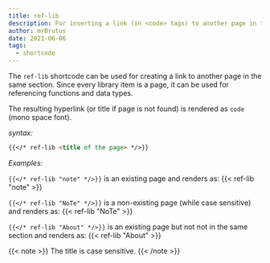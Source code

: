 ```yaml
---
title: ref-lib
description: For inserting a link (in <code> tags) to another page in the same section.
author: mrBrutus
date: 2021-06-06
tags:
  - shortcode
---
```


The `ref-lib` shortcode can be used for creating a link to another page in the same section.
Since every library item is a page, it can be used for referencing functions and data types.

The resulting hyperlink (or title if page is not found) is rendered as `code` (mono space font).

*syntax:*

```md
{{</* ref-lib <title of the page> */>}}
```

*Examples:*

`{{</* ref-lib "note" */>}}` is an existing page and renders
as: {{< ref-lib "note" >}}

`{{</* ref-lib "NoTe" */>}}` is a non-existing page (while case sensitive)
and renders as: {{< ref-lib "NoTe" >}}

`{{</* ref-lib "About" */>}}` is an existing page but not not in the same section
and renders as: {{< ref-lib "About" >}}

{{< note >}}
The title is case sensitive.
{{< /note >}}
